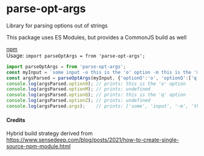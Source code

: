 # parse-opt-args
Library for parsing options out of strings

This package uses ES Modules, but provides a CommonJS build as well


[npm](https://www.npmjs.com/package/parse-opt-args)  
Usage: `import parseOptArgs = from 'parse-opt-args';`
```ts
import parseOptArgs = from 'parse-opt-args';
const myInput = `some input -o this is the 'o' option -m this is the 'm' option -q this is the 'q' option`;
const argsParsed = parseOptArgs(myInput, {'optionO':'o', 'optionQ':['q', '-optionQ'], 'optionZ':'-optionZ'});
console.log(argsParsed.optionO); // prints: this is the 'o' option
console.log(argsParsed.optionM); // prints: undefined
console.log(argsParsed.optionQ); // prints: this is the 'q' option
console.log(argsParsed.optionZ); // prints: undefined
console.log(argsParsed.args);    // prints: ['some', 'input', '-m', 'this', 'is', 'the', "'m'", 'option']
```

#### Credits
Hybrid build strategy derived from https://www.sensedeep.com/blog/posts/2021/how-to-create-single-source-npm-module.html
